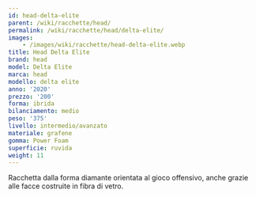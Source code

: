 ```yaml
---
id: head-delta-elite
parent: /wiki/racchette/head/
permalink: /wiki/racchette/head/delta-elite/
images:
    - /images/wiki/racchette/head-delta-elite.webp
title: Head Delta Elite
brand: head
model: Delta Elite
marca: head
modello: delta elite
anno: '2020'
prezzo: '200'
forma: ibrida
bilanciamento: medio
peso: '375'
livello: intermedio/avanzato
materiale: grafene
gomma: Power Foam
superficie: ruvida
weight: 11
---
```

Racchetta dalla forma diamante orientata al gioco offensivo, anche grazie alle facce costruite in fibra di vetro.